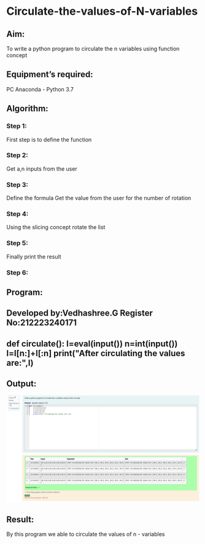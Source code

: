 # Circulate-the-values-of-N-variables
## Aim:
To write a python program to circulate the n variables using function concept
## Equipment’s required:
PC
Anaconda - Python 3.7
## Algorithm: 
### Step 1: 
First step is to define the function
### Step 2: 
Get a,n inputs from the user
### Step 3: 
Define the formula 
Get the value from the user for the number of rotation
### Step 4: 
Using the slicing concept rotate the list
### Step 5: 
Finally print the result
### Step 6: 
## Program:
Developed by:Vedhashree.G
Register No:212223240171
---
def circulate():
    l=eval(input())
    n=int(input())
    l=l[n:]+l[:n]
    print("After circulating the values are:",l)
---



## Output:
![alt text](image-1.png)

## Result:
By this program we able to circulate the values of n - variables
